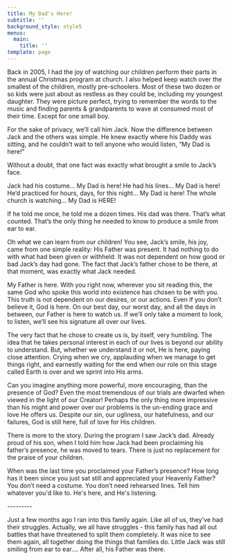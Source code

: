 ```yaml
---
title: My Dad's Here!
subtitle: ''
background_style: style5
menus:
  main:
    title: ''
template: page
---
```

<p>Back in 2005, I had the joy of watching our children perform their parts in the annual Christmas program at church. I also helped keep watch over the smallest of the children, mostly pre-schoolers. Most of these two dozen or so kids were just about as restless as they could be, including my youngest daughter. They were picture perfect, trying to remember the words to the music and finding parents &amp; grandparents to wave at consumed most of their time. Except for one small boy.</p>
<p>For the sake of privacy, we’ll call him Jack. Now the difference between Jack and the others was simple. He knew exactly where his Daddy was sitting, and he couldn’t wait to tell anyone who would listen, “My Dad is here!”</p>
<p>Without a doubt, that one fact was exactly what brought a smile to Jack’s face.</p>
<p>Jack had his costume… My Dad is here! He had his lines… My Dad is here! He’d practiced for hours, days, for this night… My Dad is here! The whole church is watching… My Dad is HERE!</p>
<p>If he told me once, he told me a dozen times. His dad was there. That’s what counted. That’s the only thing he needed to know to produce a smile from ear to ear.</p>
<p>Oh what we can learn from our children! You see, Jack’s smile, his joy, came from one simple reality: His Father was present. It had nothing to do with what had been given or withheld. It was not dependent on how good or bad Jack’s day had gone. The fact that Jack’s father chose to be there, at that moment, was exactly what Jack needed.</p>
<p>My Father is here. With you right now, wherever you sit reading this, the same God who spoke this world into existence has chosen to be with you. This truth is not dependent on our desires, or our actions. Even if you don’t believe it, God is here. On our best day, our worst day, and all the days in between, our Father is here to watch us. If we’ll only take a moment to look, to listen, we’ll see his signature all over our lives.</p>
<p>The very fact that he chose to create us is, by itself, very humbling. The idea that he takes personal interest in each of our lives is beyond our ability to understand. But, whether we understand it or not, He is here, paying close attention. Crying when we cry, applauding when we manage to get things right, and earnestly waiting for the end when our role on this stage called Earth is over and we sprint into His arms.</p>
<p>Can you imagine anything more powerful, more encouraging, than the presence of God? Even the most tremendous of our trials are dwarfed when viewed in the light of our Creator! Perhaps the only thing more impressive than his might and power over our problems is the un-ending grace and love He offers us. Despite our sin, our ugliness, our hatefulness, and our failures, God is still here, full of love for His children.</p>
<p>There is more to the story. During the program I saw Jack’s dad. Already proud of his son, when I told him how Jack had been proclaiming his father’s presence, he was moved to tears. There is just no replacement for the praise of your children.</p>
<p>When was the last time you proclaimed your Father’s presence? How long has it been since you just sat still and appreciated your Heavenly Father? You don’t need a costume. You don’t need rehearsed lines. Tell him whatever you'd like to. He's here, and He's listening.</p>
<p>---------</p>
<p>Just a few months ago I ran into this family again. Like all of us, they've had their struggles. Actually, we all have struggles - this family has had all out battles that have threatened to split them completely. It was nice to see them again, all together doing the things that families do. Little Jack was still smiling from ear to ear.... After all, his Father was there.</p>
<p> </p>
<p><!--/cut--></p>
